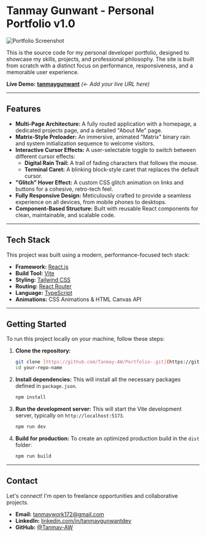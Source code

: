 # Tanmay Gunwant - Personal Portfolio v1.0

![Portfolio Screenshot](.src/assets/portfolio.png)

This is the source code for my personal developer portfolio, designed to showcase my skills, projects, and professional philosophy. The site is built from scratch with a distinct focus on performance, responsiveness, and a memorable user experience.

**Live Demo:** [**tanmaygunwant**](https://your-live-url.com) *(<- Add your live URL here)*

---

## Features

* **Multi-Page Architecture:** A fully routed application with a homepage, a dedicated projects page, and a detailed "About Me" page.
* **Matrix-Style Preloader:** An immersive, animated "Matrix" binary rain and system initialization sequence to welcome visitors.
* **Interactive Cursor Effects:** A user-selectable toggle to switch between different cursor effects:
    * **Digital Rain Trail:** A trail of fading characters that follows the mouse.
    * **Terminal Caret:** A blinking block-style caret that replaces the default cursor.
* **"Glitch" Hover Effect:** A custom CSS glitch animation on links and buttons for a cohesive, retro-tech feel.
* **Fully Responsive Design:** Meticulously crafted to provide a seamless experience on all devices, from mobile phones to desktops.
* **Component-Based Structure:** Built with reusable React components for clean, maintainable, and scalable code.

---

## Tech Stack

This project was built using a modern, performance-focused tech stack:

* **Framework:** [React.js](https://reactjs.org/)
* **Build Tool:** [Vite](https://vitejs.dev/)
* **Styling:** [Tailwind CSS](https://tailwindcss.com/)
* **Routing:** [React Router](https://reactrouter.com/)
* **Language:** [TypeScript](https://www.typescriptlang.org/)
* **Animations:** CSS Animations & HTML Canvas API

---

## Getting Started

To run this project locally on your machine, follow these steps:

1.  **Clone the repository:**
    ```bash
    git clone [https://github.com/Tanmay-AW/Portfolio-.git](https://github.com/Tanmay-AW/Portfolio-.git)
    cd your-repo-name
    ```

2.  **Install dependencies:**
    This will install all the necessary packages defined in `package.json`.
    ```bash
    npm install
    ```

3.  **Run the development server:**
    This will start the Vite development server, typically on `http://localhost:5173`.
    ```bash
    npm run dev
    ```

4.  **Build for production:**
    To create an optimized production build in the `dist` folder:
    ```bash
    npm run build
    ```

---

## Contact

Let's connect! I'm open to freelance opportunities and collaborative projects.

* **Email:** tanmaywork172@gmail.com
* **LinkedIn:** [linkedin.com/in/tanmaygunwantdev](https://www.linkedin.com/in/tanmaygunwantdev)
* **GitHub:** [@Tanmay-AW](https://github.com/tanmaygunwant)
